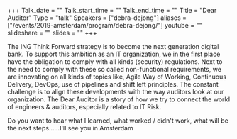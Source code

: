 +++
Talk_date = ""
Talk_start_time = ""
Talk_end_time = ""
Title = "Dear Auditor"
Type = "talk"
Speakers = ["debra-dejong"]
aliases = ["/events/2019-amsterdam/program/debra-dejong/"]
youtube = ""
slideshare = ""
slides = ""
+++

The ING Think Forward strategy is to become the next generation digital bank. To support this ambition as an IT organization, we in the first place have the obligation to comply with all kinds (security) regulations.
Next to the need to comply with these so called non-functional requirements, we are innovating on all kinds of topics like, Agile Way of Working, Continuous Delivery, DevOps, use of pipelines and shift left principles.
The constant challenge is to align these developments with the way auditors look at our organization. The Dear Auditor is a story of how we try to connect the world of engineers & auditors, especially related to IT Risk.

Do you want to hear what I learned, what worked / didn't work, what will be the next steps……I'll see you in Amsterdam

